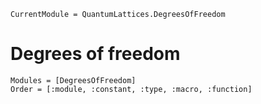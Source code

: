 ```@meta
CurrentModule = QuantumLattices.DegreesOfFreedom
```

# Degrees of freedom

```@autodocs
Modules = [DegreesOfFreedom]
Order = [:module, :constant, :type, :macro, :function]
```
